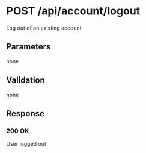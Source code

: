 # POST /api/account/logout

Log out of an existing account

## Parameters

none

## Validation

none

## Response

### 200 OK

User logged out
